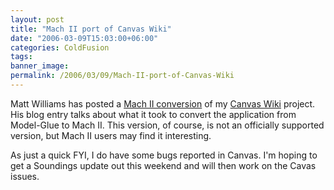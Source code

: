 ```yaml
---
layout: post
title: "Mach II port of Canvas Wiki"
date: "2006-03-09T15:03:00+06:00"
categories: ColdFusion 
tags: 
banner_image: 
permalink: /2006/03/09/Mach-II-port-of-Canvas-Wiki
---
```


Matt Williams has posted a <a href="http://mattw.mxdj.com/canvas_wiki_using_mach_ii.htm">Mach II conversion</a> of my <a href="http://ray.camdenfamily.com/projects/canvas">Canvas Wiki</a> project. His blog entry talks about what it took to convert the application from Model-Glue to Mach II. This version, of course, is not an officially supported version, but Mach II users may find it interesting. 

As just a quick FYI, I do have some bugs reported in Canvas. I'm hoping to get a Soundings update out this weekend and will then work on the Cavas issues.